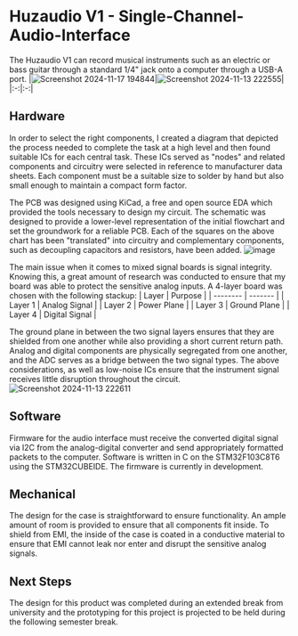 # Huzaudio V1 - Single-Channel-Audio-Interface
The Huzaudio V1 can record musical instruments such as an electric or bass guitar through a standard 1/4" jack onto a computer through a USB-A port. 
|![Screenshot 2024-11-17 194844](https://github.com/user-attachments/assets/7f2c3ac2-0692-4775-ae88-94a690f2c0c8)|![Screenshot 2024-11-13 222555](https://github.com/user-attachments/assets/12f6ae82-08d3-4752-8fed-ab773e5d3453)|
|:-:|:-:|


## Hardware
In order to select the right components, I created a diagram that depicted the process needed to complete the task at a high level and then found suitable ICs for each central task. These ICs served as "nodes" and related components and circuitry were selected in reference to manufacturer data sheets. Each component must be a suitable size to solder by hand but also small enough to maintain a compact form factor. 

The PCB was designed using KiCad, a free and open source EDA which provided the tools necessary to design my circuit. The schematic was designed to provide a lower-level representation of the initial flowchart and set the groundwork for a reliable PCB. Each of the squares on the above chart has been "translated" into circuitry and complementary components, such as decoupling capacitors and resistors, have been added. 
![image](https://github.com/user-attachments/assets/432ac4f9-2ff3-4602-8694-038e7be1e174)

The main issue when it comes to mixed signal boards is signal integrity. Knowing this, a great amount of research was conducted to ensure that my board was able to protect the sensitive analog inputs. A 4-layer board was chosen with the following stackup:
| Layer    |   Purpose      |
| -------- |        ------- |
| Layer 1  | Analog Signal  |
| Layer 2  |  Power Plane   |
| Layer 3  |  Ground Plane  |
| Layer 4  | Digital Signal |

The ground plane in between the two signal layers ensures that they are shielded from one another while also providing a short current return path. Analog and digital components are physically segregated from one another, and the ADC serves as a bridge between the two signal types. The above considerations, as well as low-noise ICs ensure that the instrument signal receives little disruption throughout the circuit. 
![Screenshot 2024-11-13 222611](https://github.com/user-attachments/assets/f5198d7e-fc96-484f-9680-99d215ecc69a)

## Software
Firmware for the audio interface must receive the converted digital signal via I2C from the analog-digital converter and send appropriately formatted packets to the computer. Software is written in C on the STM32F103C8T6 using the STM32CUBEIDE. The firmware is currently in development.

## Mechanical
The design for the case is straightforward to ensure functionality. An ample amount of room is provided to ensure that all components fit inside. To shield from EMI, the inside of the case is coated in a conductive material to ensure that EMI cannot leak nor enter and disrupt the sensitive analog signals.

## Next Steps
The design for this product was completed during an extended break from university and the prototyping for this project is projected to be held during the following semester break.
